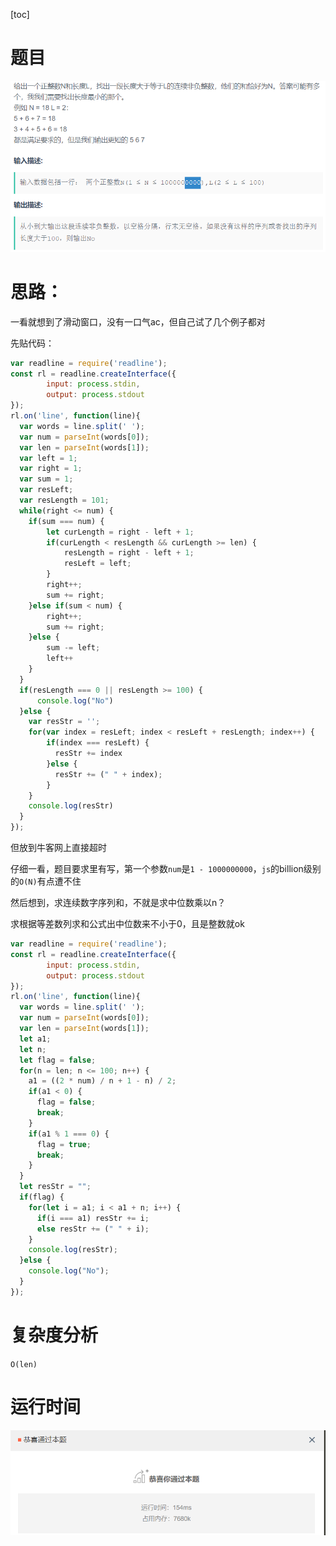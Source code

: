 

[toc]

# 题目

![image-20200319145751524](images\image-20200319145751524.png)

# 思路：

一看就想到了滑动窗口，没有一口气ac，但自己试了几个例子都对

先贴代码：

```javascript
var readline = require('readline');
const rl = readline.createInterface({
        input: process.stdin,
        output: process.stdout
});
rl.on('line', function(line){
  var words = line.split(' ');
  var num = parseInt(words[0]);
  var len = parseInt(words[1]);
  var left = 1;
  var right = 1;
  var sum = 1;
  var resLeft;
  var resLength = 101;
  while(right <= num) {
    if(sum === num) {
        let curLength = right - left + 1;
        if(curLength < resLength && curLength >= len) {
            resLength = right - left + 1;
            resLeft = left;
        }
        right++;
        sum += right;
    }else if(sum < num) {
        right++;
        sum += right;
    }else {
        sum -= left;
        left++
    }
  }
  if(resLength === 0 || resLength >= 100) {
      console.log("No")
  }else {
    var resStr = '';
    for(var index = resLeft; index < resLeft + resLength; index++) {
        if(index === resLeft) {
          resStr += index
        }else {
          resStr += (" " + index);
        }
    }
    console.log(resStr)
  }
});

```

但放到牛客网上直接超时

仔细一看，题目要求里有写，第一个参数`num`是`1 - 1000000000`，`js`的billion级别的`O(N)`有点遭不住

然后想到，求连续数字序列和，不就是求中位数乘以n？

求根据等差数列求和公式出中位数来不小于0，且是整数就ok

```javascript
var readline = require('readline');
const rl = readline.createInterface({
        input: process.stdin,
        output: process.stdout
});
rl.on('line', function(line){
  var words = line.split(' ');
  var num = parseInt(words[0]);
  var len = parseInt(words[1]);
  let a1;
  let n;
  let flag = false;
  for(n = len; n <= 100; n++) {
    a1 = ((2 * num) / n + 1 - n) / 2;
    if(a1 < 0) {
      flag = false;
      break;
    }
    if(a1 % 1 === 0) {
      flag = true;
      break;
    }
  }
  let resStr = "";
  if(flag) {
    for(let i = a1; i < a1 + n; i++) {
      if(i === a1) resStr += i;
      else resStr += (" " + i);
    }
    console.log(resStr);
  }else {
    console.log("No");
  }
});

```



# 复杂度分析

`O(len)`

# 运行时间

![image-20200319154847198](images\image-20200319154847198.png)